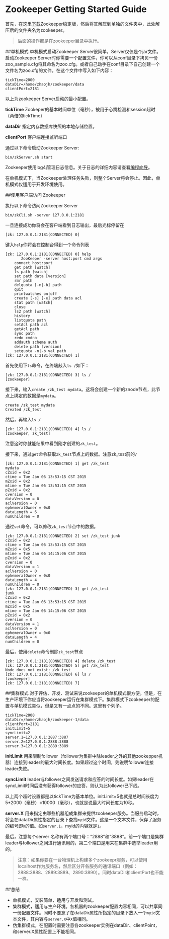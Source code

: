 Zookeeper Getting Started Guide
==

首先，在这里[下载](http://zookeeper.apache.org/releases.html)Zookeeper稳定版，然后将其解压到单独的文件夹中，此处解压后的文件夹名为zookeeper。

>后面的操作都是在zookeeper目录中执行。



##单机模式
单机模式启动Zookeeper Server很简单，Server仅仅是个jar文件。
启动Zookeeper Server时你需要一个配置文件，你可以从conf目录下拷贝一份zoo_sample.cfg将其命名为zoo.cfg。或者自己动手在conf目录下自己创建一个文件名为zoo.cfg的文件，在这个文件中写入如下内容：

```
tickTime=2000
dataDir=/home/zhaojh/zookeeper/data
clientPort=2181
```

以上为zookeeper Server启动的最小配置。

**tickTime**
 Zookeper的基本时间单位（毫秒），被用于心跳检测和session超时（两倍的tickTime）

**dataDir**
指定内存数据库快照的本地存储位置。

**clientPort**
客户端连接监听端口

通过以下命令启动Zookeeper Server:

```shell
bin/zkServer.sh start
```

Zookeeper使用log4j管理日志信息。关于日志的详细内容请查看[编程向导](http://zookeeper.apache.org/doc/r3.4.6/zookeeperProgrammers.html#Logging)。

在单机模式下，当Zookeeper处理任务失败，则整个Server将会停止。因此，单机模式仅适用于开发环境使用。


##使用客户端访问 Zookeeper

执行以下命令访问Zookeeper Server
```
bin/zkCli.sh -server 127.0.0.1:2181
```

一旦连接成功你将会在客户端看到日志输出，最后光标停留在
```
[zk: 127.0.0.1:2181(CONNECTED) 0]
```

键入`help`你将会在控制台得到一个命令列表
```
[zk: 127.0.0.1:2181(CONNECTED) 0] help
       ZooKeeper -server host:port cmd args
	connect host:port
	get path [watch]
	ls path [watch]
	set path data [version]
	rmr path
	delquota [-n|-b] path
	quit
	printwatches on|off
	create [-s] [-e] path data acl
	stat path [watch]
	close
	ls2 path [watch]
	history
	listquota path
	setAcl path acl
	getAcl path
	sync path
	redo cmdno
	addauth scheme auth
	delete path [version]
	setquota -n|-b val path
[zk: 127.0.0.1:2181(CONNECTED) 1]
```

首先使用下`ls`命令，在终端敲入`ls /`如下：
```
[zk: 127.0.0.1:2181(CONNECTED) 3] ls /
[zookeeper]
```

接下来，输入`create /zk_test mydata`。这将会创建一个新的znode节点，此节点上绑定的数据是`mydata`。
```
create /zk_test mydata
Created /zk_test
```

然后，再输入`ls /`
```
[zk: 127.0.0.1:2181(CONNECTED) 4] ls /
[zookeeper, zk_test]
```

注意这时你就能结果中看到刚才创建的`zk_test`。

接下来，通过`get`命令获取`zk_test`节点上的数据。注意zk_test前的`/`
```
[zk: 127.0.0.1:2181(CONNECTED) 1] get /zk_test
mydata
cZxid = 0x2
ctime = Tue Jan 06 13:53:15 CST 2015
mZxid = 0x2
mtime = Tue Jan 06 13:53:15 CST 2015
pZxid = 0x2
cversion = 0
dataVersion = 0
aclVersion = 0
ephemeralOwner = 0x0
dataLength = 6
numChildren = 0
```

通过`set`命令，可以修改`zk_test`节点中的数据。
```
[zk: 127.0.0.1:2181(CONNECTED) 2] set /zk_test junk
cZxid = 0x2
ctime = Tue Jan 06 13:53:15 CST 2015
mZxid = 0x5
mtime = Tue Jan 06 14:15:06 CST 2015
pZxid = 0x2
cversion = 0
dataVersion = 1
aclVersion = 0
ephemeralOwner = 0x0
dataLength = 4
numChildren = 0
[zk: 127.0.0.1:2181(CONNECTED) 3] get /zk_test
junk
cZxid = 0x2
ctime = Tue Jan 06 13:53:15 CST 2015
mZxid = 0x5
mtime = Tue Jan 06 14:15:06 CST 2015
pZxid = 0x2
cversion = 0
dataVersion = 1
aclVersion = 0
ephemeralOwner = 0x0
dataLength = 4
numChildren = 0
```

最后，使用`delete`命令删除`zk_test`节点
```
[zk: 127.0.0.1:2181(CONNECTED) 4] delete /zk_test
[zk: 127.0.0.1:2181(CONNECTED) 5] get /zk_test
Node does not exist: /zk_test
[zk: 127.0.0.1:2181(CONNECTED) 6] ls /
[zookeeper]
[zk: 127.0.0.1:2181(CONNECTED) 7]
```

##集群模式
对于评估、开发、测试来说zookeeper的单机模式很方便。但是，在生产环境下你应当将zookeeper运行在集群模式下。集群模式下zookeeper的配置与单机模式类似，但是又有一点点的不同。这里有个列子。
```
tickTime=2000
dataDir=/home/zhaojh/zookeeper-1/data
clientPort=2181
initLimit=5
syncLimit=2
server.1=127.0.0.1:2887:3887
server.2=127.0.0.1:2888:3888
server.3=127.0.0.1:2889:3889
```

**initLimit** 用来限制follower（follower为集群中除leader之外的其他zookepper机器）连接到leader的最大时间长度。如果超过这个时间，则说明follower连接leader失败。

**syncLimit**  leader与follower之间发送请求和应答的时间长度。如果leader在syncLimit时间后没有获得follower的应答，则认为此follower已下线。

以上两个超时设置都是以tickTime为基本单位。initLimit=5也就是总时间长度为5*2000（毫秒）=10000（毫秒），也就是说最大时间长度为10秒。

**server.X** 用来指定由哪些机器组成集群来提供zookeeper服务。当服务启动时，将会在dataDir属性指定的目录下查找`myid`文件。这是一个文本文件，保存了服务的编号即`X`的值。如`server.1`，myid的内容就是`1`。

最后，注意每个server 名称有两个端口号：“2888”和“3888”。前一个端口是集群leader与follower之间进行通讯用的，第二个端口是用来在集群中选举leader用的。

>注意：如果你要在一台物理机上构建多个zookeepr服务，可以使用localhost作为服务名，然后区分开各服务的通讯端口（例如：2888:3888、2889:3889、2890:3890）。同时dataDir和clientPort也不能一样。

##总结
- 单机模式，安装简单，适用与开发和测试。
- 集群模式，适用与生产环境。各机器的zookeeper配置内容相同，可以共享同一份配置文件。同时不要忘了在dataDir属性所指定的目录下放入一个`myid`文本文件，其内容与`server.X`中`X`值相同。
- 伪集群模式，在配置时需要注意各zookeeper实例在dataDir、clientPoint，和server.X属性配置上不能相同。
